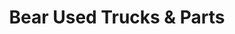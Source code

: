 ---
title: "Bear Used Trucks & Parts"
url: /grand-junction/bear-used-trucks-and-parts/
shop: shop
---